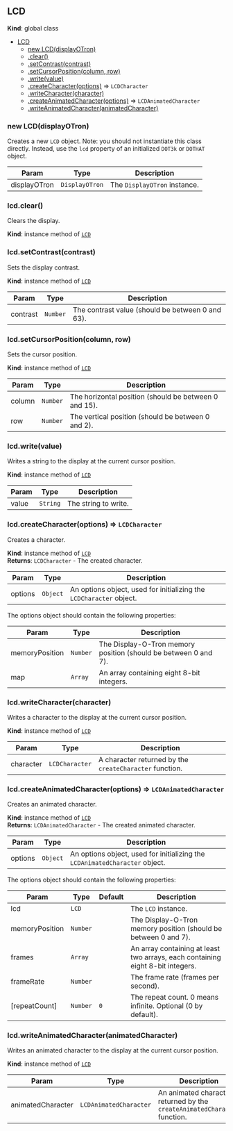 <a name="LCD"></a>
## LCD
**Kind**: global class  

* [LCD](#LCD)
  * [new LCD(displayOTron)](#new_LCD_new)
  * [.clear()](#LCD+clear)
  * [.setContrast(contrast)](#LCD+setContrast)
  * [.setCursorPosition(column, row)](#LCD+setCursorPosition)
  * [.write(value)](#LCD+write)
  * [.createCharacter(options)](#LCD+createCharacter) ⇒ <code>LCDCharacter</code>
  * [.writeCharacter(character)](#LCD+writeCharacter)
  * [.createAnimatedCharacter(options)](#LCD+createAnimatedCharacter) ⇒ <code>LCDAnimatedCharacter</code>
  * [.writeAnimatedCharacter(animatedCharacter)](#LCD+writeAnimatedCharacter)

<a name="new_LCD_new"></a>
### new LCD(displayOTron)
Creates a new `LCD` object.
Note: you should not instantiate this class directly. Instead, use the `lcd` property of an initialized `DOT3k` or `DOTHAT` object.


| Param | Type | Description |
| --- | --- | --- |
| displayOTron | <code>DisplayOTron</code> | The `DisplayOTron` instance. |

<a name="LCD+clear"></a>
### lcd.clear()
Clears the display.

**Kind**: instance method of <code>[LCD](#LCD)</code>  
<a name="LCD+setContrast"></a>
### lcd.setContrast(contrast)
Sets the display contrast.

**Kind**: instance method of <code>[LCD](#LCD)</code>  

| Param | Type | Description |
| --- | --- | --- |
| contrast | <code>Number</code> | The contrast value (should be between 0 and 63). |

<a name="LCD+setCursorPosition"></a>
### lcd.setCursorPosition(column, row)
Sets the cursor position.

**Kind**: instance method of <code>[LCD](#LCD)</code>  

| Param | Type | Description |
| --- | --- | --- |
| column | <code>Number</code> | The horizontal position (should be between 0 and 15). |
| row | <code>Number</code> | The vertical position (should be between 0 and 2). |

<a name="LCD+write"></a>
### lcd.write(value)
Writes a string to the display at the current cursor position.

**Kind**: instance method of <code>[LCD](#LCD)</code>  

| Param | Type | Description |
| --- | --- | --- |
| value | <code>String</code> | The string to write. |

<a name="LCD+createCharacter"></a>
### lcd.createCharacter(options) ⇒ <code>LCDCharacter</code>
Creates a character.

**Kind**: instance method of <code>[LCD](#LCD)</code>  
**Returns**: <code>LCDCharacter</code> - The created character.  

| Param | Type | Description |
| --- | --- | --- |
| options | <code>Object</code> | An options object, used for initializing the `LCDCharacter` object.  |

The options object should contain the following properties:

| Param | Type | Description |
| --- | --- | --- |
| memoryPosition | <code>Number</code> | The Display-O-Tron memory position (should be between 0 and 7). |
| map | <code>Array</code> | An array containing eight 8-bit integers. |

<a name="LCD+writeCharacter"></a>
### lcd.writeCharacter(character)
Writes a character to the display at the current cursor position.

**Kind**: instance method of <code>[LCD](#LCD)</code>  

| Param | Type | Description |
| --- | --- | --- |
| character | <code>LCDCharacter</code> | A character returned by the `createCharacter` function. |

<a name="LCD+createAnimatedCharacter"></a>
### lcd.createAnimatedCharacter(options) ⇒ <code>LCDAnimatedCharacter</code>
Creates an animated character.

**Kind**: instance method of <code>[LCD](#LCD)</code>  
**Returns**: <code>LCDAnimatedCharacter</code> - The created animated character.  

| Param | Type | Description |
| --- | --- | --- |
| options | <code>Object</code> | An options object, used for initializing the `LCDAnimatedCharacter` object.  |

The options object should contain the following properties:

| Param | Type | Default | Description |
| --- | --- | --- | --- |
| lcd | <code>LCD</code> |  | The `LCD` instance. |
| memoryPosition | <code>Number</code> |  | The Display-O-Tron memory position (should be between 0 and 7). |
| frames | <code>Array</code> |  | An array containing at least two arrays, each containing eight 8-bit integers. |
| frameRate | <code>Number</code> |  | The frame rate (frames per second). |
| [repeatCount] | <code>Number</code> | <code>0</code> | The repeat count. 0 means infinite. Optional (0 by default). |

<a name="LCD+writeAnimatedCharacter"></a>
### lcd.writeAnimatedCharacter(animatedCharacter)
Writes an animated character to the display at the current cursor position.

**Kind**: instance method of <code>[LCD](#LCD)</code>  

| Param | Type | Description |
| --- | --- | --- |
| animatedCharacter | <code>LCDAnimatedCharacter</code> | An animated character returned by the `createAnimatedCharacter` function. |



